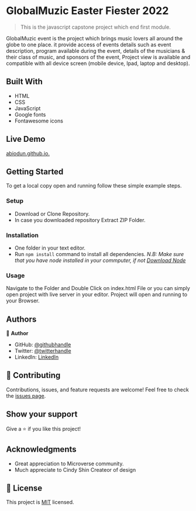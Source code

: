 # GlobalMuzic Easter Fiester 2022

> This is the javascript capstone project which end first module.

GlobalMuzic event is the project which brings music lovers all around the globe to one place. it provide access of events details such as event description, program available during the event, details of the musicians & their class of music, and sponsors of the event,
Project view is available and compatible with all device screen (mobile device, Ipad, laptop and desktop).

## Built With
- HTML
- CSS
- JavaScript
- Google fonts
- Fontawesome icons

## Live Demo
[abiodun.github.io.](https://abiodunraheem.github.io/First-Capstone-Project/)
## Getting Started
To get a local copy open and running follow these simple example steps.
### Setup
- Download or Clone Repository.
- In case you downloaded repository Extract ZIP Folder.
### Installation
- One folder in your text editor.
- Run `npm install` command to install all dependencies.
*N.B: Make sure that you have node installed in your commputer, if not [Download Node](https://nodejs.org/en/)*
### Usage
Navigate to the Folder and Double Click on index.html File or you can simply open project with live server in your editor.
Project will open and running to your Browser.

## Authors
:bust_in_silhouette: **Author**
- GitHub: [@githubhandle](https://github.com/abiodunraheem)
- Twitter: [@twitterhandle](https://twitter.com/@abiodunraheem23)
- LinkedIn: [LinkedIn](https://linkedin.com/in/abiodun-raheem-908b33154)

## :handshake: Contributing

Contributions, issues, and feature requests are welcome!
Feel free to check the [issues page](../../issues/).
## Show your support
Give a :star:️ if you like this project!
## Acknowledgments
-   Great appreciation to Microverse community.
-   Much appreciate to Cindy Shin Createor of design
## :memo: License
This project is [MIT](./MIT.md) licensed.
